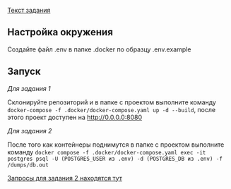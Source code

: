 [Текст задания](https://github.com/polecie/lexicom/blob/main/src/task.md)

## Настройка окружения
Создайте файл .env в папке .docker по образцу .env.example

## Запуск
_Для задания 1_

Склонируйте репозиторий и в папке с проектом выполните команду `docker-compose -f .docker/docker-compose.yaml up -d --build`, после этого проект доступен на http://0.0.0.0:8080

_Для задания 2_

После того как контейнеры поднимутся в папке с проектом выполните команду `docker compose -f .docker/docker-compose.yaml exec -it postgres psql -U (POSTGRES_USER из .env) -d (POSTGRES_DB из .env) -f /dumps/db.out`

[Запросы для задания 2 находятся тут](https://github.com/polecie/lexicom/blob/main/src/sql)
